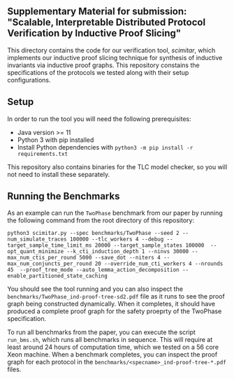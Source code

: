 ## Supplementary Material for submission: "Scalable, Interpretable Distributed Protocol Verification by Inductive Proof Slicing"

This directory contains the code for our verification tool, *scimitar*, which implements our inductive proof slicing technique for synthesis of inductive invariants via inductive proof graphs. This repository constains the specifications of the protocols we tested along with their setup configurations.

## Setup

In order to run the tool you will need the following prerequisites:

- Java version >= 11
- Python 3 with pip installed
- Install Python dependencies with `python3 -m pip install -r requirements.txt`

This repository also contains binaries for the TLC model checker, so you will not need to install these separately. 

## Running the Benchmarks

As an example can run the `TwoPhase` benchmark from our paper by running the following command from the root directory of this repository:

```
python3 scimitar.py --spec benchmarks/TwoPhase --seed 2 --num_simulate_traces 100000 --tlc_workers 4 --debug --target_sample_time_limit_ms 20000 --target_sample_states 100000  --opt_quant_minimize --k_cti_induction_depth 1 --ninvs 30000 --max_num_ctis_per_round 5000 --save_dot --niters 4 --max_num_conjuncts_per_round 20 --override_num_cti_workers 4 --nrounds 45  --proof_tree_mode --auto_lemma_action_decomposition --enable_partitioned_state_caching
```

You should see the tool running and you can also inspect the `benchmarks/TwoPhase_ind-proof-tree-sd2.pdf` file as it runs to see the proof graph being constructed dynamically. When it completes, it should have produced a complete proof graph for the safety proeprty of the TwoPhase specification.

To run all benchmarks from the paper, you can execute the script `run_bms.sh`, which runs all benchmarks in sequence. This will require at least around 24 hours of computation time, which we tested on a 56 core Xeon machine. When a benchmark completes, you can inspect the proof graph for each protocol in the `benchmarks/<specname>_ind-proof-tree-*.pdf` files.